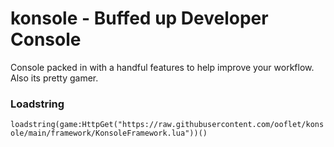 # konsole - Buffed up Developer Console
Console packed in with a handful features to help improve your workflow.
Also its pretty gamer.

### Loadstring
`loadstring(game:HttpGet("https://raw.githubusercontent.com/ooflet/konsole/main/framework/KonsoleFramework.lua"))()`
  
